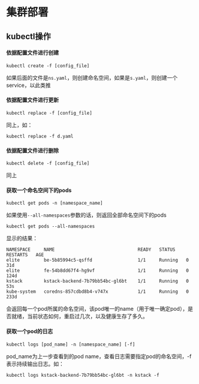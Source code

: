 # 集群部署

## kubectl操作

#### 依据配置文件进行创建

```shell
kubectl create -f [config_file]
```

如果后面的文件是`ns.yaml`，则创建命名空间，如果是`s.yaml`，则创建一个service，以此类推

#### 依据配置文件进行更新

```shell
kubectl replace -f [config_file]
```

同上，如：

```shell
kubectl replace -f d.yaml
```

#### 依据配置文件进行删除

```shell
kubectl delete -f [config_file]
```

同上

#### 获取一个命名空间下的pods

```shell
kubectl get pods -n [namespace_name]
```

如果使用`--all-namespaces`参数的话，则返回全部命名空间下的pods

```shell
kubectl get pods --all-namespaces
```

显示的结果：

```shell
NAMESPACE     NAME                               READY   STATUS    RESTARTS   AGE
elite         be-5b85994c5-qsffd                 1/1     Running   0          31d
elite         fe-54b8dd67f4-hg9vf                1/1     Running   0          124d
kstack        kstack-backend-7b79bb54bc-gl6bt    1/1     Running   0          53s
kube-system   coredns-857cdbd8b4-v747x           1/1     Running   0          233d
```

会返回每一个pod所属的命名空间，该pod唯一的name（用于唯一确定pod），是否就绪，当前状态如何，重启过几次，以及健康生存了多久。

#### 获取一个pod的日志

```shell
kubectl logs [pod_name] -n [namespace_name] [-f]
```

pod_name为上一步查看到的pod name，查看日志需要指定pod的命名空间，-f表示持续输出日志。如：

```shell
kubectl logs kstack-backend-7b79bb54bc-gl6bt -n kstack -f
```

